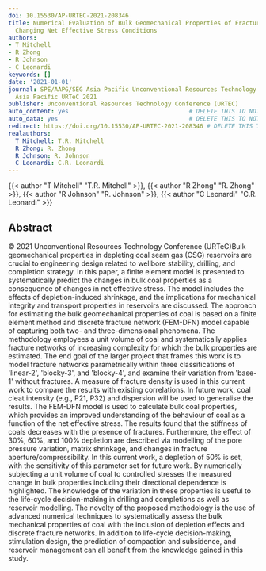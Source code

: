 ```yaml
---
doi: 10.15530/AP-URTEC-2021-208346
title: Numerical Evaluation of Bulk Geomechanical Properties of Fractured Coal with
  Changing Net Effective Stress Conditions
authors:
- T Mitchell
- R Zhong
- R Johnson
- C Leonardi
keywords: []
date: '2021-01-01'
journal: SPE/AAPG/SEG Asia Pacific Unconventional Resources Technology Conference,
  Asia Pacific URTeC 2021
publisher: Unconventional Resources Technology Conference (URTEC)
auto_content: yes                                  # DELETE THIS TO NOT AUTO GENERATE CONTENT
auto_data: yes                                     # DELETE THIS TO NOT AUTO GENERATE METADATA
redirect: https://doi.org/10.15530/AP-URTEC-2021-208346 # DELETE THIS TO NOT REDIRECT
realauthors:
  T Mitchell: T.R. Mitchell
  R Zhong: R. Zhong
  R Johnson: R. Johnson
  C Leonardi: C.R. Leonardi
---
```

{{< author "T Mitchell" "T.R. Mitchell" >}}, {{< author "R Zhong" "R. Zhong" >}}, {{< author "R Johnson" "R. Johnson" >}}, {{< author "C Leonardi" "C.R. Leonardi" >}}

## Abstract
© 2021 Unconventional Resources Technology Conference (URTeC)Bulk geomechanical properties in depleting coal seam gas (CSG) reservoirs are crucial to engineering design related to wellbore stability, drilling, and completion strategy. In this paper, a finite element model is presented to systematically predict the changes in bulk coal properties as a consequence of changes in net effective stress. The model includes the effects of depletion-induced shrinkage, and the implications for mechanical integrity and transport properties in reservoirs are discussed. The approach for estimating the bulk geomechanical properties of coal is based on a finite element method and discrete fracture network (FEM-DFN) model capable of capturing both two- and three-dimensional phenomena. The methodology employees a unit volume of coal and systematically applies fracture networks of increasing complexity for which the bulk properties are estimated. The end goal of the larger project that frames this work is to model fracture networks parametrically within three classifications of 'linear-2', 'blocky-3', and 'blocky-4', and examine their variation from 'base-1' without fractures. A measure of fracture density is used in this current work to compare the results with existing correlations. In future work, coal cleat intensity (e.g., P21, P32) and dispersion will be used to generalise the results. The FEM-DFN model is used to calculate bulk coal properties, which provides an improved understanding of the behaviour of coal as a function of the net effective stress. The results found that the stiffness of coals decreases with the presence of fractures. Furthermore, the effect of 30%, 60%, and 100% depletion are described via modelling of the pore pressure variation, matrix shrinkage, and changes in fracture aperture/compressibility. In this current work, a depletion of 50% is set, with the sensitivity of this parameter set for future work. By numerically subjecting a unit volume of coal to controlled stresses the measured change in bulk properties including their directional dependence is highlighted. The knowledge of the variation in these properties is useful to the life-cycle decision-making in drilling and completions as well as reservoir modelling. The novelty of the proposed methodology is the use of advanced numerical techniques to systematically assess the bulk mechanical properties of coal with the inclusion of depletion effects and discrete fracture networks. In addition to life-cycle decision-making, stimulation design, the prediction of compaction and subsidence, and reservoir management can all benefit from the knowledge gained in this study.
